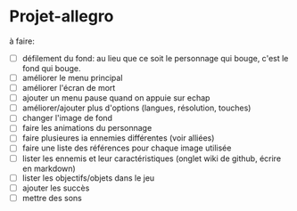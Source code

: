 # Projet-allegro
à faire:   
- [ ] défilement du fond: au lieu que ce soit le personnage qui bouge, c'est le fond qui bouge.    
- [ ] améliorer le menu principal    
- [ ] améliorer l'écran de mort    
- [ ] ajouter un menu pause quand on appuie sur echap    
- [ ] améliorer/ajouter plus d'options (langues, résolution, touches)     
- [ ] changer l'image de fond     
- [ ] faire les animations du personnage    
- [ ] faire plusieures ia ennemies différentes (voir alliées)    
- [ ] faire une liste des références pour chaque image utilisée      
- [ ] lister les ennemis et leur caractéristiques (onglet wiki de github, écrire en markdown)     
- [ ] lister les objectifs/objets dans le jeu    
- [ ] ajouter les succès    
- [ ] mettre des sons    
